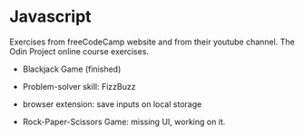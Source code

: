 # Javascript

Exercises from freeCodeCamp website and from their youtube channel.
The Odin Project online course exercises.

* Blackjack Game (finished)

* Problem-solver skill: FizzBuzz

* browser extension: save inputs on local storage

* Rock-Paper-Scissors Game: missing UI, working on it.
